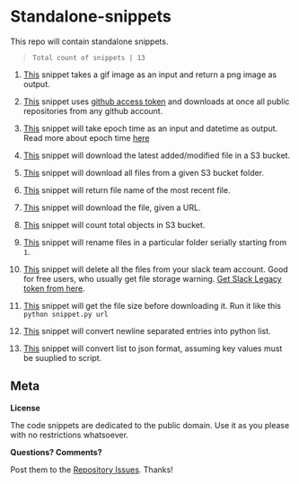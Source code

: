 # Standalone-snippets
This repo will contain standalone snippets.


> `Total count of snippets | 13`

 1. [This](https://raw.githubusercontent.com/x0v/Random-stuff/master/gif-to-png.py) snippet takes a gif image as an input and return a png image as output.
 
 2. [This](https://raw.githubusercontent.com/x0v/Random-stuff/master/git-clone-public-repo.py) snippet uses [github access token](https://github.com/settings/tokens) and downloads at once all public repositories from any github account.
 
 3. [This](https://raw.githubusercontent.com/x0v/standalone-scripts/master/convert-epoch-time-to-date-time.py) snippet will take epoch time as an input and datetime as output. Read more about epoch time [here](https://en.wikipedia.org/wiki/Unix_time)

 4. [This](https://raw.githubusercontent.com/x0v/standalone-scripts/master/s3_latest_file.py) snippet will download the latest added/modified file in a S3 bucket.
 
 5. [This](https://raw.githubusercontent.com/x0v/standalone-scripts/master/s3_download_all.py) snippet will download all files from a given S3 bucket folder.
 
 6. [This](https://raw.githubusercontent.com/x0v/standalone-scripts/master/get_latest_file.py) snippet will return file name of the most recent file.
 
 7. [This](https://raw.githubusercontent.com/x0v/standalone-scripts/master/download_using_url.py) snippet will download the file, given a URL.
 
 8. [This](https://raw.githubusercontent.com/x0v/standalone-scripts/master/count_objects_in_bucket.py) snippet will count total objects in S3 bucket.

 9. [This](https://raw.githubusercontent.com/x0v/standalone-scripts/master/rename-files-bulk-serially.py) snippet will rename files in a particular folder serially starting from `1`. 

 10. [This](https://raw.githubusercontent.com/x0v/standalone-scripts/master/delete-all-files-from-slack.py) snippet will delete all the files from your slack team account. Good for free users, who usually get file storage warning. [Get Slack Legacy token from here](https://api.slack.com/custom-integrations/legacy-tokens).
 
 11. [This](https://raw.githubusercontent.com/x0v/standalone-snippets/master/get-file-size-before-download.py) snippet will get the file size before downloading it. Run it like this `python snippet.py url`
 
 12. [This](https://raw.githubusercontent.com/x0v/standalone-snippets/master/convert-text-to-list.py) snippet will convert newline separated entries into python list.
 
 13. [This](https://raw.githubusercontent.com/x0v/standalone-snippets/master/convert-list-to-json.py) snippet will convert list to json format, assuming key values must be suuplied to script.





 
 ## Meta

**License**

The code snippets are dedicated to the public domain. Use it as you please with no restrictions whatsoever.

**Questions? Comments?**

Post them to the [Repository Issues](https://github.com/x0v/standalone-snippets/issues/new). Thanks!

